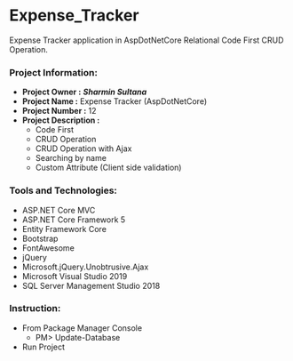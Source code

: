 # Expense_Tracker
Expense Tracker application in AspDotNetCore Relational Code First CRUD Operation.
### Project Information: 
   * __Project Owner :__ *__Sharmin Sultana__*
   * __Project Name :__ Expense Tracker (AspDotNetCore)
   * __Project Number :__ 12
   * __Project Description :__  
        * Code First
        * CRUD Operation
        * CRUD Operation with Ajax
        * Searching by name
        * Custom Attribute (Client side validation)
### Tools and Technologies:
   * ASP.NET Core MVC
   * ASP.NET Core Framework 5
   * Entity Framework Core
   * Bootstrap
   * FontAwesome
   * jQuery
   * Microsoft.jQuery.Unobtrusive.Ajax
   * Microsoft Visual Studio 2019	
   * SQL Server Management Studio 2018	 
### Instruction:
  * From Package Manager Console 
    * PM> Update-Database
  * Run Project
